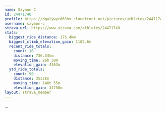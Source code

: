 ```yaml
---
name: Szymon C
id: 24471740
profile: https://dgalywyr863hv.cloudfront.net/pictures/athletes/24471740/7213253/3/large.jpg
username: szymon-c
strava_url: https://www.strava.com/athletes/24471740
stats:
  biggest_ride_distance: 176.4km
  biggest_climb_elevation_gain: 1102.6m
  recent_ride_totals:
    count: 16
    distance: 736.34km
    moving_time: 26h 38m
    elevation_gain: 4363m
  ytd_ride_totals:
    count: 90
    distance: 3532km
    moving_time: 148h 55m
    elevation_gain: 34750m
layout: strava_member
--- 
```

...
